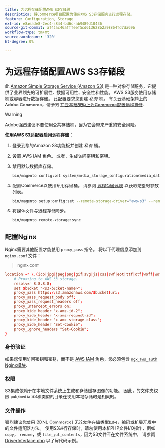 ```yaml
---
title: 为远程存储配置AWS S3存储段
description: 将Commerce项目配置为使用AWS S3存储服务进行远程存储。
feature: Configuration, Storage
exl-id: e8aeade8-2ec4-4844-bd6c-ab9489d10436
source-git-commit: af45ac46afffeef5cd613628b2a98864fd7da69b
workflow-type: tm+mt
source-wordcount: '320'
ht-degree: 0%

---
```


# 为远程存储配置AWS S3存储段

此 [Amazon Simple Storage Service (Amazon S3)][AWS S3] 是一种对象存储服务，它提供了业界领先的可扩展性、数据可用性、安全性和性能。 AWS S3服务使用存储桶或容器进行数据存储。 此配置要求您创建 _私有_ 桶。 有关云基础架构上的Adobe Commerce，请参阅 [在云基础架构上为Commerce配置远程存储](cloud-support.md).

>[!WARNING]
>
>Adobe强烈建议不要使用公共存储桶，因为它会带来严重的安全风险。

**使用AWS S3适配器启用远程存储**：

1. 登录到您的Amazon S3功能板并创建 _私有_ 桶。

1. 设置 [AWS IAM] 角色。 或者，生成访问密钥和密钥。

1. 禁用默认数据库存储。

   ```bash
   bin/magento config:set system/media_storage_configuration/media_database 0
   ```

1. 配置Commerce以使用专用存储桶。 请参阅 [远程存储选项](remote-storage.md#remote-storage-options) 以获取完整的参数列表。

   ```bash
   bin/magento setup:config:set --remote-storage-driver="aws-s3" --remote-storage-bucket="<bucket-name>" --remote-storage-region="<region-name>" --remote-storage-prefix="<optional-prefix>" --remote-storage-key=<optional-access-key> --remote-storage-secret=<optional-secret-key> -n
   ```

1. 将媒体文件与远程存储同步。

   ```bash
   bin/magento remote-storage:sync
   ```

## 配置Nginx

Nginx需要其他配置才能使用 `proxy_pass` 指令。 将以下代理信息添加到 `nginx.conf` 文件：

>nginx.conf

```conf
location ~* \.(ico|jpg|jpeg|png|gif|svg|js|css|swf|eot|ttf|otf|woff|woff2)$ {
    # Proxying to AWS S3 storage.
    resolver 8.8.8.8;
    set $bucket "<s3-bucket-name>";
    proxy_pass https://s3.amazonaws.com/$bucket$uri;
    proxy_pass_request_body off;
    proxy_pass_request_headers off;
    proxy_intercept_errors on;
    proxy_hide_header "x-amz-id-2";
    proxy_hide_header "x-amz-request-id";
    proxy_hide_header "x-amz-storage-class";
    proxy_hide_header "Set-Cookie";
    proxy_ignore_headers "Set-Cookie";
}
```

### 身份验证

如果您使用访问密钥和密钥，而不是 [AWS IAM] 角色，您必须包含 [`ngx_aws_auth` Nginx模块][ngx repo].

### 权限

S3集成依赖于在本地文件系统上生成和存储缓存图像的功能。 因此，的文件夹权限 `pub/media` S3和类似的目录在使用本地存储时是相同的。

### 文件操作

强烈建议您使用 [!DNL Commerce] 无论文件存储类型如何，编码或扩展开发中的文件适配器方法。 使用S3进行存储时，请勿使用本机PHP文件I/O操作，例如 `copy`， `rename`，或 `file_put_contents`，因为S3文件不在文件系统中。 请参阅 [DriverInterface.php](https://github.com/magento/magento2/blob/2.4-develop/lib/internal/Magento/Framework/Filesystem/DriverInterface.php#L18) 以了解代码示例。

<!-- link definitions -->

[AWS S3]: https://aws.amazon.com/s3
[AWS IAM]: https://aws.amazon.com/iam/
[ngx repo]: https://github.com/anomalizer/ngx_aws_auth
